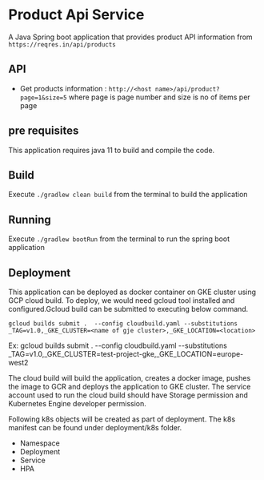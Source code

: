 # Product Api Service

A Java Spring boot application that provides product API information from `https://reqres.in/api/products`

## API

* Get products information : `http://<host name>/api/product?page=1&size=5` where page is page number and size is no of items per page

## pre requisites

This application requires java 11 to build and compile the code.

## Build

Execute `./gradlew clean build` from the terminal to build the application


## Running 

Execute `./gradlew bootRun` from the terminal to run the spring boot application


## Deployment

This application can be deployed as docker container on GKE cluster using GCP cloud build. To deploy, we would
need gcloud tool installed and configured.Gcloud build can be submitted to executing below command.

`gcloud builds submit .  --config cloudbuild.yaml --substitutions _TAG=v1.0,_GKE_CLUSTER=<name of gje cluster>,_GKE_LOCATION=<location>`

Ex: gcloud builds submit .  --config cloudbuild.yaml --substitutions _TAG=v1.0,_GKE_CLUSTER=test-project-gke,_GKE_LOCATION=europe-west2

The cloud build will build the application, creates a docker image, pushes the image to GCR and deploys the application to GKE cluster.
The service account used to run the cloud build should have Storage permission and Kubernetes Engine developer permission.

Following k8s objects will be created as part of deployment. The k8s manifest can be found under deployment/k8s folder.

* Namespace 
* Deployment
* Service
* HPA